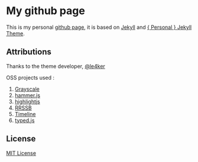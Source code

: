 # My github page
This is my personal [github page](http://fed29.github.io), it is based on [Jekyll](https://jekyllrb.com/) and [{ Personal } Jekyll Theme](http://jekyllthemes.org/themes/personal/). 

## Attributions
Thanks to the theme developer, [@le4ker](https://github.com/le4ker)

OSS projects used :
1. [Grayscale](http://startbootstrap.com/template-overviews/grayscale/)
2. [hammer.js](https://hammerjs.github.io/)
3. [highlightjs](https://highlightjs.org/)
4. [RRSSB](https://github.com/kni-labs/rrssb)
5. [Timeline](https://github.com/kirbyt/timeline-jekyll-theme)
6. [typed.js](https://github.com/mattboldt/typed.js/)

## License
[MIT License](./LICENSE)